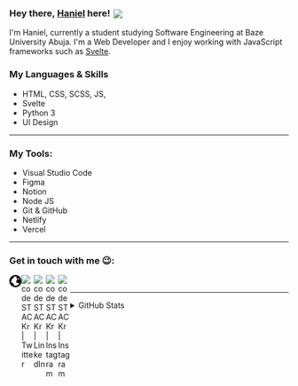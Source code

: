 ### Hey there, [Haniel][website] here! <img src="https://bchiang7.github.io/img/emojis/wave.png" width="22px" style="position: relative; top: 3px; left: 2px">

I'm Haniel, currently a student studying Software Engineering at Baze University Abuja. I'm a Web Developer and I enjoy working with JavaScript frameworks such as [Svelte][sveltejs].

### My Languages & Skills
- HTML, CSS, SCSS, JS, 
- Svelte
- Python 3
- UI Design

---

### My Tools:
- Visual Studio Code
- Figma
- Notion
- Node JS
- Git & GitHub
- Netlify
- Vercel

---

### Get in touch with me 😉:

[<img align="left" alt="codeSTACKr.com" width="22px" src="https://raw.githubusercontent.com/iconic/open-iconic/master/svg/globe.svg" />][website]
[<img align="left" alt="codeSTACKr | Twitter" width="22px" src="https://cdn.jsdelivr.net/npm/simple-icons@v3/icons/twitter.svg" />][twitter]
[<img align="left" alt="codeSTACKr | LinkedIn" width="22px" src="https://cdn.jsdelivr.net/npm/simple-icons@v3/icons/linkedin.svg" />][linkedin]
[<img align="left" alt="codeSTACKr | Instagram" width="22px" src="https://cdn.jsdelivr.net/npm/simple-icons@v3/icons/instagram.svg" />][instagram]
[<img align="left" alt="codeSTACKr | Instagram" width="22px" src="https://cdn.jsdelivr.net/npm/simple-icons@v3/icons/discord.svg" />][discord]

<br />

---

<details>
  <summary>GitHub Stats</summary>

  <img align="left" alt="codeSTACKr's GitHub Stats" src="https://github-readme-stats.vercel.app/api?username=HanielU&show_icons=true" />

</details>

[website]: https://haniel.hanielu.repl.co
[discord]: https://discord.gg/sypYDNnV
[twitter]: https://twitter.com/hypersonic90104
[instagram]: https://instagram.com/hypersonic90104
[linkedin]: https://linkedin.com/in/haniel-ubogu-73a7a9a1
[sveltejs]: https://svelte.dev/